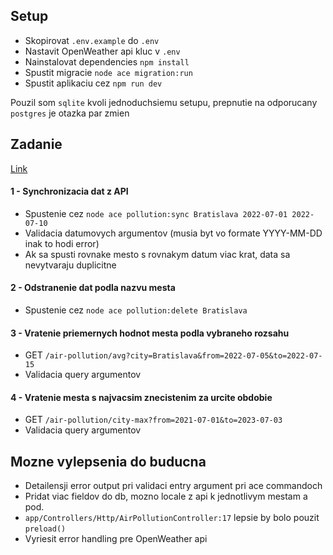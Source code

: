 ## Setup

- Skopirovat `.env.example` do `.env`
- Nastavit OpenWeather api kluc v `.env`
- Nainstalovat dependencies `npm install`
- Spustit migracie `node ace migration:run`
- Spustit aplikaciu cez `npm run dev`

Pouzil som `sqlite` kvoli jednoduchsiemu setupu, prepnutie na odporucany `postgres` je otazka par zmien

## Zadanie

[Link](https://madebyoutloud.notion.site/Back-end-zadanie-2022-0b6a2f10f7714bf3a2eab84b73b02ae6)

#### 1 - Synchronizacia dat z API
- Spustenie cez `node ace pollution:sync Bratislava 2022-07-01 2022-07-10`
- Validacia datumovych argumentov (musia byt vo formate YYYY-MM-DD inak to hodi error)
- Ak sa spusti rovnake mesto s rovnakym datum viac krat, data sa nevytvaraju duplicitne

#### 2 - Odstranenie dat podla nazvu mesta
- Spustenie cez `node ace pollution:delete Bratislava`

#### 3 - Vratenie priemernych hodnot mesta podla vybraneho rozsahu
- GET `/air-pollution/avg?city=Bratislava&from=2022-07-05&to=2022-07-15`
- Validacia query argumentov

#### 4 - Vratenie mesta s najvacsim znecistenim za urcite obdobie
- GET `/air-pollution/city-max?from=2021-07-01&to=2023-07-03`
- Validacia query argumentov

## Mozne vylepsenia do buducna

- Detailensji error output pri validaci entry argument pri ace commandoch
- Pridat viac fieldov do db, mozno locale z api k jednotlivym mestam a pod.
- `app/Controllers/Http/AirPollutionController:17` lepsie by bolo pouzit `preload()`
- Vyriesit error handling pre OpenWeather api